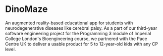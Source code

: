 # DinoMaze
An augmented reality-based educational app for students with neurodegenerative diseases like cerebral palsy. As a part of our third-year software engineering project for the Programming 3 module of Imperial College London's Bioengineering course, we partnered with the Pace Centre UK to deliver a usable product for 5 to 12-year-old kids with any CP level.
